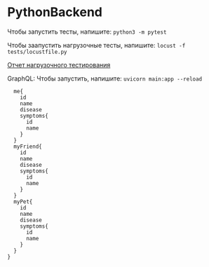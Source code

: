 # PythonBackend

Чтобы запустить тесты, напишите: `python3 -m pytest`

Чтобы заапустить нагрузочные тесты, напишите: `locust -f tests/locustfile.py`

[Отчет нагрузочного тестирования](Отчет%20нагрузочного%20тестирования.pages)

GraphQL:
Чтобы запустить, напишите: `uvicorn main:app --reload`

```{
  me{
    id
    name
    disease
    symptoms{
      id
      name
    }
  }
  myFriend{
    id
    name
    disease
    symptoms{
      id
      name
    }
  }
  myPet{
    id
    name
    disease
    symptoms{
      id
      name
    }
  }
}